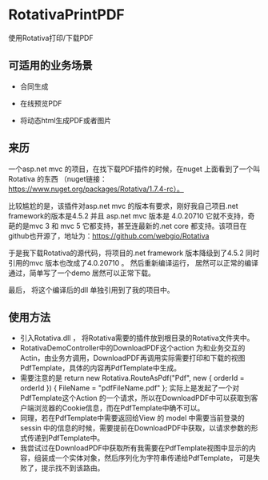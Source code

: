 # RotativaPrintPDF
使用Rotativa打印/下载PDF


## 可适用的业务场景
* 合同生成

* 在线预览PDF

* 将动态html生成PDF或者图片


## 来历

一个asp.net mvc 的项目，在找下载PDF插件的时候，在nuget 上面看到了一个叫 Rotativa 的东西 （nuget链接：https://www.nuget.org/packages/Rotativa/1.7.4-rc）。

比较尴尬的是，该插件对asp.net mvc  的版本有要求，刚好我自己项目.net framework的版本是4.5.2 并且 asp.net mvc 版本是 4.0.20710  它就不支持，奇葩的是mvc 3  和 mvc 5  它都支持，甚至连最新的.net core 都支持。该项目在github也开源了，地址为：https://github.com/webgio/Rotativa

于是我下载Rotativa的源代码，将项目的.net framework 版本降级到了4.5.2  同时引用的mvc 版本也改成了4.0.20710 。 然后重新编译运行， 居然可以正常的编译通过，简单写了一个demo  居然可以正常下载。

最后， 将这个编译后的dll 单独引用到了我的项目中。


## 使用方法

* 引入Rotativa.dll   ，  将Rotativa需要的插件放到根目录的Rotativa文件夹中。
* RotativaDemoController中的DownloadPDF这个action 为和业务交互的Actin，由业务方调用，DownloadPDF再调用实际需要打印和下载的视图PdfTemplate，具体的内容再PdfTemplate中生成。
* 需要注意的是  return new Rotativa.RouteAsPdf("Pdf", new { orderId = orderId }) { FileName = "pdfFileName.pdf" };   实际上是发起了一个对PdfTemplate这个Action 的一个请求，所以在DownloadPDF中可以获取到客户端浏览器的Cookie信息，而在PdfTemplate中确不可以。
* 同理，若在PdfTemplate中需要返回给View 的  model  中需要当前登录的sessin 中的信息的时候，需要提前在DownloadPDF中获取，以请求参数的形式传递到PdfTemplate中。
* 我尝试过在DownloadPDF中获取所有我需要在PdfTemplate视图中显示的内容，组装成一个实体对象，然后序列化为字符串传递给PdfTemplate， 可是失败了，提示找不到该路由。

